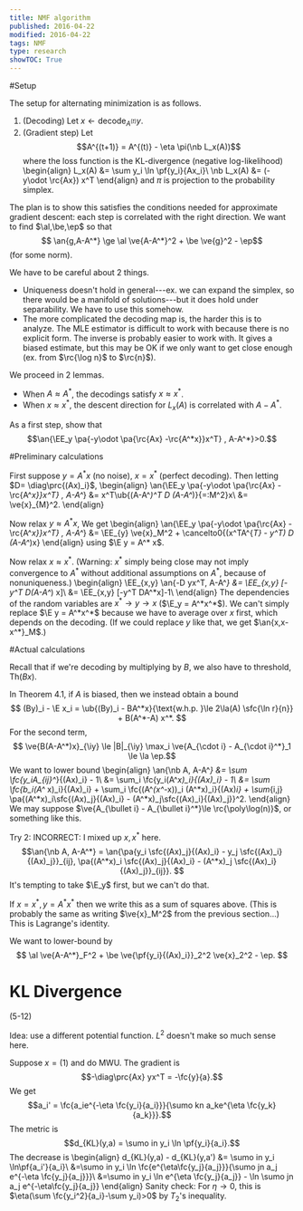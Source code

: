 ```yaml
---
title: NMF algorithm
published: 2016-04-22
modified: 2016-04-22
tags: NMF
type: research
showTOC: True
---
```


#Setup

The setup for alternating minimization is as follows.

1.  (Decoding) Let $x \leftarrow \text{decode}_{A^{(t)}} y$.
2.  (Gradient step) Let
    $$A^{(t+1)} = A^{(t)} - \eta \pi(\nb L_x(A))$$
	where the loss function is the KL-divergence (negative log-likelihood)
	\begin{align}
	L_x(A) &= \sum y_i \ln \pf{y_i}{Ax_i}\\
	\nb L_x(A) &= (-y\odot \rc{Ax}) x^T
	\end{align}
	and $\pi$ is projection to the probability simplex.

The plan is to show this satisfies the conditions needed for approximate gradient descent: each step is correlated with the right direction. We want to find $\al,\be,\ep$ so that
$$ \an{g,A-A^*} \ge \al \ve{A-A^*}^2 + \be \ve{g}^2 - \ep$$
(for some norm).

We have to be careful about 2 things.

*   Uniqueness doesn't hold in general---ex. we can expand the simplex, so there would be a manifold of solutions---but it does hold under separability. We have to use this somehow.
*   The more complicated the decoding map is, the harder this is to analyze. The MLE estimator is difficult to work with because there is no explicit form. The inverse is probably easier to work with. It gives a biased estimate, but this may be OK if we only want to get close enough (ex. from $\rc{\log n}$ to $\rc{n}$).

We proceed in 2 lemmas.

* When $A\approx A^*$, the decodings satisfy $x\approx x^*$.
* When $x\approx x^*$, the descent direction for $L_x(A)$ is correlated with $A-A^*$.

As a first step, show that
$$\an{\EE_y \pa{-y\odot \pa{\rc{Ax} -\rc{A^*x}}x^T} , A-A^*}>0.$$

#Preliminary calculations

First suppose $y=A^*x$ (no noise), $x=x^*$ (perfect decoding).  Then letting $D= \diag\prc{(Ax)_i}$,
\begin{align}
\an{\EE_y \pa{-y\odot \pa{\rc{Ax} -\rc{A^*x}}x^T} , A-A^*}
&= x^T\ub{(A-A^*)^T D (A-A^*)}{=:M^2}x\\
&= \ve{x}_{M}^2.
\end{align}

Now relax $y\approx A^*x$, We get
\begin{align}
\an{\EE_y \pa{-y\odot \pa{\rc{Ax} -\rc{A^*x}}x^T} , A-A^*}
&= \EE_{y} \ve{x}_M^2 + \cancelto0{(x^TA^{*T} - y^T) D (A-A^*)x}
\end{align}
using $\E y = A^* x$.

Now relax $x\approx x^*$. (Warning: $x^*$ simply being close may not imply convergence to $A^*$ without additional assumptions on $A^*$, because of nonuniqueness.)
\begin{align}
\EE_{x,y} \an{-D yx^T, A-A^*}
&= \EE_{x,y} [-y^T D(A-A^*) x]\\
&= \EE_{x,y} [-y^T DA^*x]-1\\
\end{align}
The dependencies of the random variables are $x^* \to y \to x$ ($\E_y = A^*x^*$). We can't simply replace $\E y = A^*x^*$ because we have to average over $x$ first, which depends on the decoding. (If we could replace $y$ like that, we get $\an{x,x-x^*}_M$.)

#Actual calculations

Recall that if we're decoding by multiplying by $B$, we also have to threshold, $\text{Th}(Bx)$.

In Theorem 4.1, if $A$ is biased, then we instead obtain a bound
$$ (By)_i - \E x_i = \ub{(By)_i - BA^*x}{\text{w.h.p. }\le 2\la(A) \sfc{\ln r}{n}} + B(A^*-A) x^*. $$
For the second term,
$$ \ve{B(A-A^*)x}_{\iy} \le |B|_{\iy} \max_i \ve{A_{\cdot i} - A_{\cdot i}^*}_1 \le \la \ep.$$
We want to lower bound
\begin{align}
\an{\nb A, A-A^*}
&= \sum \fc{y_iA_{ij}^*}{(Ax)_i} - 1\\
&= \sum_i \fc{y_i(A^*x)_i}{(Ax)_i} - 1\\
&= \sum \fc{b_i(A^* x)_i}{(Ax)_i} +
\sum_i \fc{(A^*(x^*-x))_i (A^*x)_i}{(Ax)_i} + \sum_{i,j} \pa{(A^*x)_i\sfc{(Ax)_j}{(Ax)_i} - (A^*x)_j\sfc{(Ax)_i}{(Ax)_j}}^2.
\end{align}
We may suppose $\ve{A_{\bullet i} - A_{\bullet i}^*}\le \rc{\poly\log(n)}$, or something like this.

Try 2:
INCORRECT: I mixed up $x,x^*$ here.
$$\an{\nb A, A-A^*} = \an{\pa{y_i \sfc{(Ax)_j}{(Ax)_i} - y_j \sfc{(Ax)_i}{(Ax)_j}}_{ij}, \pa{(A^*x)_i  \sfc{(Ax)_j}{(Ax)_i} - (A^*x)_j  \sfc{(Ax)_i}{(Ax)_j}}_{ij}}.
$$
It's tempting to take $\E_y$ first, but we can't do that.

If $x=x^*, y= A^*x^*$ then we write this as a sum of squares above. (This is probably the same as writing $\ve{x}_M^2$ from the previous section...) This is Lagrange's identity.

We want to lower-bound by
$$ \al \ve{A-A^*}_F^2 + \be \ve{\pf{y_i}{(Ax)_i}}_2^2 \ve{x}_2^2 - \ep.
$$

# KL Divergence

(5-12)

Idea: use a different potential function. $L^2$ doesn't make so much sense here.

Suppose $x= (1)$ and do MWU. The gradient is
$$-\diag\prc{Ax} yx^T = -\fc{y}{a}.$$
We get
$$a_i' = \fc{a_ie^{-\eta \fc{y_i}{a_i}}}{\sumo kn a_ke^{\eta \fc{y_k}{a_k}}}.$$
The metric is
$$d_{KL}(y,a) = \sumo in y_i \ln \pf{y_i}{a_i}.$$
The decrease is
\begin{align}
d_{KL}(y,a) - d_{KL}(y,a') &= \sumo in y_i \ln\pf{a_i'}{a_i}\\
&=\sumo in y_i \ln \fc{e^{\eta\fc{y_j}{a_j}}}{\sumo jn a_j e^{-\eta \fc{y_j}{a_j}}}\\
&=\sumo in y_i \ln e^{\eta \fc{y_j}{a_j}} - \ln \sumo jn a_j e^{-\eta\fc{y_j}{a_j}}
\end{align}
Sanity check: For $\eta\to 0$, this is $\eta(\sum \fc{y_i^2}{a_i}-\sum y_i)>0$ by $T_2$'s inequality.
